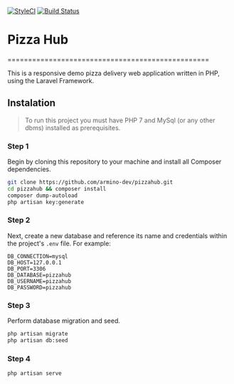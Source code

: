 [![StyleCI](https://github.styleci.io/repos/274407419/shield?branch=master)](https://github.styleci.io/repos/274407419?branch=master) [![Build Status](https://travis-ci.com/armino-dev/pizzahub.svg?branch=master)](https://travis-ci.com/armino-dev/pizzahub)

# Pizza Hub
=================================================

This is a responsive demo pizza delivery web application written in PHP, using the Laravel Framework.

## Instalation

> To run this project you must have PHP 7 and MySql (or any other dbms) installed as prerequisites.

### Step 1

Begin by cloning this repository to your machine and install all Composer dependencies.

```bash
git clone https://github.com/armino-dev/pizzahub.git
cd pizzahub && composer install
composer dump-autoload
php artisan key:generate
```

### Step 2

Next, create a new database and reference its name and credentials within the project's `.env` file.
For example:
```
DB_CONNECTION=mysql
DB_HOST=127.0.0.1
DB_PORT=3306
DB_DATABASE=pizzahub
DB_USERNAME=pizzahub
DB_PASSWORD=pizzahub

```

### Step 3

Perform database migration and seed.

```bash
php artisan migrate
php artisan db:seed
```

### Step 4

```bash
php artisan serve
```